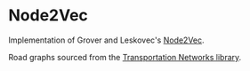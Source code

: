 # Node2Vec
Implementation of Grover and Leskovec's [Node2Vec](https://cs.stanford.edu/people/jure/pubs/node2vec-kdd16.pdf).

Road graphs sourced from the [Transportation Networks library](https://github.com/bstabler/TransportationNetworks).
